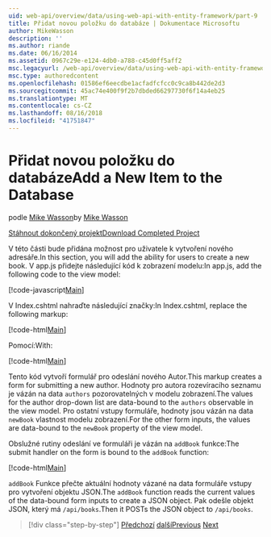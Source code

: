 ```yaml
---
uid: web-api/overview/data/using-web-api-with-entity-framework/part-9
title: Přidat novou položku do databáze | Dokumentace Microsoftu
author: MikeWasson
description: ''
ms.author: riande
ms.date: 06/16/2014
ms.assetid: 0967c29e-e124-4db0-a788-c45d0ff5aff2
msc.legacyurl: /web-api/overview/data/using-web-api-with-entity-framework/part-9
msc.type: authoredcontent
ms.openlocfilehash: 01586ef6eecdbe1acfadfcfcc0c9ca8b442de2d3
ms.sourcegitcommit: 45ac74e400f9f2b7dbded66297730f6f14a4eb25
ms.translationtype: MT
ms.contentlocale: cs-CZ
ms.lasthandoff: 08/16/2018
ms.locfileid: "41751847"
---
```

<a name="add-a-new-item-to-the-database"></a><span data-ttu-id="951f1-102">Přidat novou položku do databáze</span><span class="sxs-lookup"><span data-stu-id="951f1-102">Add a New Item to the Database</span></span>
====================
<span data-ttu-id="951f1-103">podle [Mike Wasson](https://github.com/MikeWasson)</span><span class="sxs-lookup"><span data-stu-id="951f1-103">by [Mike Wasson](https://github.com/MikeWasson)</span></span>

[<span data-ttu-id="951f1-104">Stáhnout dokončený projekt</span><span class="sxs-lookup"><span data-stu-id="951f1-104">Download Completed Project</span></span>](https://github.com/MikeWasson/BookService)

<span data-ttu-id="951f1-105">V této části bude přidána možnost pro uživatele k vytvoření nového adresáře.</span><span class="sxs-lookup"><span data-stu-id="951f1-105">In this section, you will add the ability for users to create a new book.</span></span> <span data-ttu-id="951f1-106">V app.js přidejte následující kód k zobrazení modelu:</span><span class="sxs-lookup"><span data-stu-id="951f1-106">In app.js, add the following code to the view model:</span></span>

[!code-javascript[Main](part-9/samples/sample1.js)]

<span data-ttu-id="951f1-107">V Index.cshtml nahraďte následující značky:</span><span class="sxs-lookup"><span data-stu-id="951f1-107">In Index.cshtml, replace the following markup:</span></span>

[!code-html[Main](part-9/samples/sample2.html)]

<span data-ttu-id="951f1-108">Pomocí:</span><span class="sxs-lookup"><span data-stu-id="951f1-108">With:</span></span>

[!code-html[Main](part-9/samples/sample3.html)]

<span data-ttu-id="951f1-109">Tento kód vytvoří formulář pro odeslání nového Autor.</span><span class="sxs-lookup"><span data-stu-id="951f1-109">This markup creates a form for submitting a new author.</span></span> <span data-ttu-id="951f1-110">Hodnoty pro autora rozevíracího seznamu je vázán na data `authors` pozorovatelných v modelu zobrazení.</span><span class="sxs-lookup"><span data-stu-id="951f1-110">The values for the author drop-down list are data-bound to the `authors` observable in the view model.</span></span> <span data-ttu-id="951f1-111">Pro ostatní vstupy formuláře, hodnoty jsou vázán na data `newBook` vlastnost modelu zobrazení.</span><span class="sxs-lookup"><span data-stu-id="951f1-111">For the other form inputs, the values are data-bound to the `newBook` property of the view model.</span></span>

<span data-ttu-id="951f1-112">Obslužné rutiny odeslání ve formuláři je vázán na `addBook` funkce:</span><span class="sxs-lookup"><span data-stu-id="951f1-112">The submit handler on the form is bound to the `addBook` function:</span></span>

[!code-html[Main](part-9/samples/sample4.html)]

<span data-ttu-id="951f1-113">`addBook` Funkce přečte aktuální hodnoty vázané na data formuláře vstupy pro vytvoření objektu JSON.</span><span class="sxs-lookup"><span data-stu-id="951f1-113">The `addBook` function reads the current values of the data-bound form inputs to create a JSON object.</span></span> <span data-ttu-id="951f1-114">Pak odešle objekt JSON, který má `/api/books`.</span><span class="sxs-lookup"><span data-stu-id="951f1-114">Then it POSTs the JSON object to `/api/books`.</span></span>

> [!div class="step-by-step"]
> <span data-ttu-id="951f1-115">[Předchozí](part-8.md)
> [další](part-10.md)</span><span class="sxs-lookup"><span data-stu-id="951f1-115">[Previous](part-8.md)
[Next](part-10.md)</span></span>
